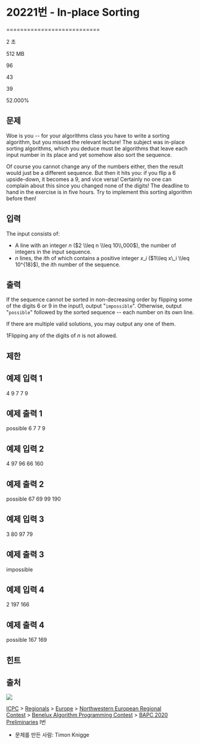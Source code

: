 # 20221번 - In-place Sorting


===========================

2 초

512 MB

96

43

39

52.000%

문제
--

Woe is you -- for your algorithms class you have to write a sorting algorithm, but you missed the relevant lecture! The subject was in-place sorting algorithms, which you deduce must be algorithms that leave each input number in its place and yet somehow also sort the sequence.

Of course you cannot change any of the numbers either, then the result would just be a different sequence. But then it hits you: if you flip a 6 upside-down, it becomes a 9, and vice versa! Certainly no one can complain about this since you changed none of the digits! The deadline to hand in the exercise is in five hours. Try to implement this sorting algorithm before then!

입력
--

The input consists of:

*   A line with an integer $n$ ($2 \\leq n \\leq 10\\,000$), the number of integers in the input sequence.
*   $n$ lines, the $i$th of which contains a positive integer $x\_i$ ($1\\leq x\_i \\leq 10^{18}$), the $i$th number of the sequence.

출력
--

If the sequence cannot be sorted in non-decreasing order by flipping some of the digits $6$ or $9$ in the input1, output "`impossible`". Otherwise, output "`possible`" followed by the sorted sequence -- each number on its own line.

If there are multiple valid solutions, you may output any one of them.

1Flipping any of the digits of $n$ is not allowed.

제한
--

예제 입력 1
-------

4
9
7
7
9

예제 출력 1
-------

possible
6
7
7
9

예제 입력 2
-------

4
97
96
66
160

예제 출력 2
-------

possible
67
69
99
190

예제 입력 3
-------

3
80
97
79

예제 출력 3
-------

impossible

예제 입력 4
-------

2
197
166

예제 출력 4
-------

possible
167
169

힌트
--

출처
--

[![](https://licensebuttons.net/l/by-sa/4.0/88x31.png)](https://creativecommons.org/licenses/by-sa/4.0/)

[ICPC](/category/1) > [Regionals](/category/7) > [Europe](/category/10) > [Northwestern European Regional Contest](/category/15) > [Benelux Algorithm Programming Contest](/category/89) > [BAPC 2020 Preliminaries](/category/detail/2346) I번

*   문제를 만든 사람: Timon Knigge